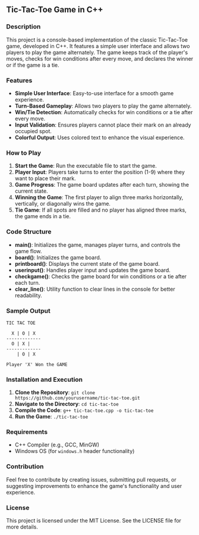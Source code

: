 ## Tic-Tac-Toe Game in C++

### Description

This project is a console-based implementation of the classic Tic-Tac-Toe game, developed in C++. It features a simple user interface and allows two players to play the game alternately. The game keeps track of the player's moves, checks for win conditions after every move, and declares the winner or if the game is a tie. 

### Features

- **Simple User Interface**: Easy-to-use interface for a smooth game experience.
- **Turn-Based Gameplay**: Allows two players to play the game alternately.
- **Win/Tie Detection**: Automatically checks for win conditions or a tie after every move.
- **Input Validation**: Ensures players cannot place their mark on an already occupied spot.
- **Colorful Output**: Uses colored text to enhance the visual experience.

### How to Play

1. **Start the Game**: Run the executable file to start the game.
2. **Player Input**: Players take turns to enter the position (1-9) where they want to place their mark.
3. **Game Progress**: The game board updates after each turn, showing the current state.
4. **Winning the Game**: The first player to align three marks horizontally, vertically, or diagonally wins the game.
5. **Tie Game**: If all spots are filled and no player has aligned three marks, the game ends in a tie.

### Code Structure

- **main()**: Initializes the game, manages player turns, and controls the game flow.
- **board()**: Initializes the game board.
- **printboard()**: Displays the current state of the game board.
- **userinput()**: Handles player input and updates the game board.
- **checkgame()**: Checks the game board for win conditions or a tie after each turn.
- **clear_line()**: Utility function to clear lines in the console for better readability.

### Sample Output

```
TIC TAC TOE

  X | O | X
-------------
  O | X |  
-------------
    | O | X

Player 'X' Won the GAME
```

### Installation and Execution

1. **Clone the Repository**: `git clone https://github.com/yourusername/tic-tac-toe.git`
2. **Navigate to the Directory**: `cd tic-tac-toe`
3. **Compile the Code**: `g++ tic-tac-toe.cpp -o tic-tac-toe`
4. **Run the Game**: `./tic-tac-toe`

### Requirements

- C++ Compiler (e.g., GCC, MinGW)
- Windows OS (for `windows.h` header functionality)

### Contribution

Feel free to contribute by creating issues, submitting pull requests, or suggesting improvements to enhance the game's functionality and user experience.

### License

This project is licensed under the MIT License. See the LICENSE file for more details.
